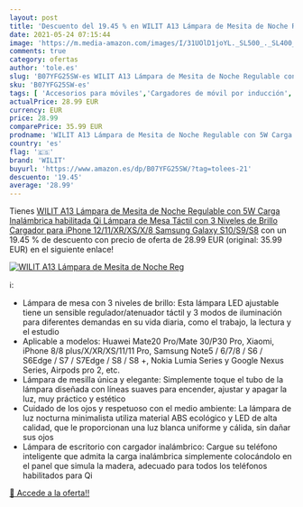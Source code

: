 ```yaml
---
layout: post
title: 'Descuento del 19.45 % en WILIT A13 Lámpara de Mesita de Noche Reg'
date: 2021-05-24 07:15:44
image: 'https://m.media-amazon.com/images/I/31UOlD1joYL._SL500_._SL400_.jpg'
comments: true
category: ofertas
author: 'tole.es'
slug: 'B07YFG25SW-es WILIT A13 Lámpara de Mesita de Noche Regulable con 5W...'
sku: 'B07YFG25SW-es'
tags: [ 'Accesorios para móviles','Cargadores de móvil por inducción','Cargadores para móviles','Comunicación móvil y accesorios','Electrónica','iphone','wilit', ]
actualPrice: 28.99 EUR
currency: EUR
price: 28.99
comparePrice: 35.99 EUR
prodname: 'WILIT A13 Lámpara de Mesita de Noche Regulable con 5W Carga Inalámbrica habilitada Qi  Lámpara de Mesa Táctil con 3 Niveles de Brillo  Cargador para iPhone 12/11/XR/XS/X/8  Samsung Galaxy S10/S9/S8'
country: 'es'
flag: '🇪🇸'
brand: 'WILIT'
buyurl: 'https://www.amazon.es/dp/B07YFG25SW/?tag=tolees-21'
descuento: '19.45'
average: '28.99'
---
```


Tienes [WILIT A13 Lámpara de Mesita de Noche Regulable con 5W Carga Inalámbrica habilitada Qi  Lámpara de Mesa Táctil con 3 Niveles de Brillo  Cargador para iPhone 12/11/XR/XS/X/8  Samsung Galaxy S10/S9/S8](https://www.amazon.es/dp/B07YFG25SW/?tag=tolees-21) con un 19.45 % de descuento con precio de oferta de 28.99 EUR (original: 35.99 EUR) en el siguiente enlace!

[![WILIT A13 Lámpara de Mesita de Noche Reg](https://m.media-amazon.com/images/I/31UOlD1joYL._SL500_._SL400_.jpg)](https://www.amazon.es/dp/B07YFG25SW/?tag=tolees-21)

ℹ️:

- Lámpara de mesa con 3 niveles de brillo: Esta lámpara LED ajustable tiene un sensible regulador/atenuador táctil y 3 modos de iluminación para diferentes demandas en su vida diaria, como el trabajo, la lectura y el estudio
- Aplicable a modelos: Huawei Mate20 Pro/Mate 30/P30 Pro, Xiaomi, iPhone 8/8 plus/X/XR/XS/11/11 Pro, Samsung Note5 / 6/7/8 / S6 / S6Edge / S7 / S7Edge / S8 / S8 +, Nokia Lumia Series y Google Nexus Series, Airpods pro 2, etc.
- Lámpara de mesilla única y elegante: Simplemente toque el tubo de la lámpara diseñada con líneas suaves para encender, ajustar y apagar la luz, muy práctico y estético
- Cuidado de los ojos y respetuoso con el medio ambiente: La lámpara de luz nocturna minimalista utiliza material ABS ecológico y LED de alta calidad, que le proporcionan una luz blanca uniforme y cálida, sin dañar sus ojos
- Lámpara de escritorio con cargador inalámbrico: Cargue su teléfono inteligente que admita la carga inalámbrica simplemente colocándolo en el panel que simula la madera, adecuado para todos los teléfonos habilitados para Qi

[🛒 Accede a la oferta!!](https://www.amazon.es/dp/B07YFG25SW/?tag=tolees-21)
